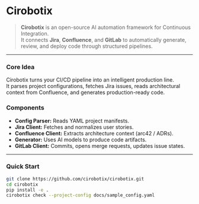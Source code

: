 # Cirobotix 

> **Cirobotix** is an open-source AI automation framework for Continuous Integration.  
> It connects **Jira**, **Confluence**, and **GitLab** to automatically generate, review, and deploy code through structured pipelines.

---

### Core Idea
Cirobotix turns your CI/CD pipeline into an intelligent production line.  
It parses project configurations, fetches Jira issues, reads architectural context from Confluence, and generates production-ready code.

### Components
- **Config Parser:** Reads YAML project manifests.
- **Jira Client:** Fetches and normalizes user stories.
- **Confluence Client:** Extracts architecture context (arc42 / ADRs).
- **Generator:** Uses AI models to produce code artifacts.
- **GitLab Client:** Commits, opens merge requests, updates issue states.

---

### Quick Start
```bash
git clone https://github.com/cirobotix/cirobotix.git
cd cirobotix
pip install -e .
cirobotix check --project-config docs/sample_config.yaml

